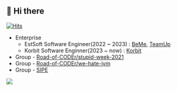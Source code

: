 
## 👋 Hi there    
[![Hits](https://hits.seeyoufarm.com/api/count/incr/badge.svg?url=https%3A%2F%2Fgithub.com%2Fgjbae1212%2Fhit-counter&count_bg=%233D89C8&title_bg=%23D5D0D0&icon=java.svg&icon_color=%2338469C&title=hits&edge_flat=false)](https://hits.seeyoufarm.com) 
 
* Enterprise
    * EstSoft Software Engineer(2022 ~ 2023) : [BeMe](https://kbeme.ai/), [TeamUp](https://tmup.com/)
    * Korbit Software Enginner(2023 ~ now) : [Korbit](https://lightning.korbit.co.kr)
* Group - [Road-of-CODEr/stupid-week-2021](https://github.com/Road-of-CODEr/stupid-week-2021)       
* Group - [Road-of-CODEr/we-hate-jvm](https://github.com/Road-of-CODEr/we-hate-jvm)
* Group - [SIPE](https://github.com/sipe-team)  

   
![](https://github-profile-trophy.vercel.app/?username=kwj1270&theme=flat&no-frame=true&margin-w=30)
